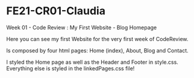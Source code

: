 # FE21-CR01-Claudia
Week 01 - Code Review : My First Website - Blog Homepage


Here you can see my first Website for the very first week of CodeReview. 

Is composed by four html pages: Home (index), About, Blog and Contact.

I styled the Home page as well as the Header and Footer in style.css.
Everything else is styled in the linkedPages.css file!

